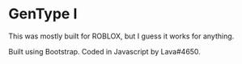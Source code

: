 # GenType I
This was mostly built for ROBLOX, but I guess it works for anything.

Built using Bootstrap.
Coded in Javascript by Lava#4650.
